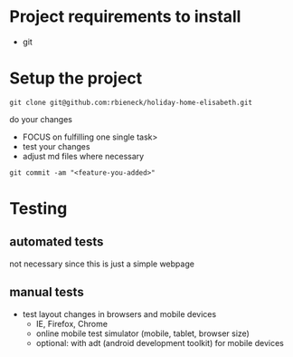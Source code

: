 # Project requirements to install

- git


# Setup the project

```git clone git@github.com:rbieneck/holiday-home-elisabeth.git```


do your changes

  - FOCUS on fulfilling one single task>
  - test your changes
  - adjust md files where necessary


```git commit -am "<feature-you-added>"```


# Testing

## automated tests
not necessary since this is just a simple webpage


## manual tests
- test layout changes in browsers and mobile devices
  - IE, Firefox, Chrome
  - online mobile test simulator (mobile, tablet, browser size)
  - optional: with adt (android development toolkit) for mobile devices
